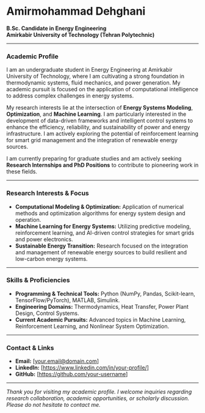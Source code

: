 # Amirmohammad Dehghani

**B.Sc. Candidate in Energy Engineering**  
**Amirkabir University of Technology (Tehran Polytechnic)**  

---

### Academic Profile

I am an undergraduate student in Energy Engineering at Amirkabir University of Technology, where I am cultivating a strong foundation in thermodynamic systems, fluid mechanics, and power generation. My academic pursuit is focused on the application of computational intelligence to address complex challenges in energy systems.

My research interests lie at the intersection of **Energy Systems Modeling**, **Optimization**, and **Machine Learning**. I am particularly interested in the development of data-driven frameworks and intelligent control systems to enhance the efficiency, reliability, and sustainability of power and energy infrastructure. I am actively exploring the potential of reinforcement learning for smart grid management and the integration of renewable energy sources.

I am currently preparing for graduate studies and am actively seeking **Research Internships and PhD Positions** to contribute to pioneering work in these fields.

---

### Research Interests & Focus

*   **Computational Modeling & Optimization:** Application of numerical methods and optimization algorithms for energy system design and operation.
*   **Machine Learning for Energy Systems:** Utilizing predictive modeling, reinforcement learning, and AI-driven control strategies for smart grids and power electronics.
*   **Sustainable Energy Transition:** Research focused on the integration and management of renewable energy sources to build resilient and low-carbon energy systems.

---

### Skills & Proficiencies

*   **Programming & Technical Tools:** Python (NumPy, Pandas, Scikit-learn, TensorFlow/PyTorch), MATLAB, Simulink.
*   **Engineering Domains:** Thermodynamics, Heat Transfer, Power Plant Design, Control Systems.
*   **Current Academic Pursuits:** Advanced topics in Machine Learning, Reinforcement Learning, and Nonlinear System Optimization.

---

### Contact & Links

*   **Email:** [your.email@domain.com]
*   **LinkedIn:** [https://www.linkedin.com/in/your-profile/]
*   **GitHub:** [https://github.com/your-username]

---

*Thank you for visiting my academic profile. I welcome inquiries regarding research collaboration, academic opportunities, or scholarly discussion. Please do not hesitate to contact me.*
